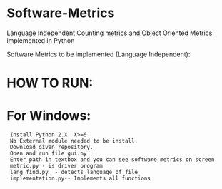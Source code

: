 # Software-Metrics
Language Independent Counting metrics and Object Oriented Metrics implemented in Python

Software Metrics to be implemented (Language Independent):

# HOW TO RUN:
 
 # For Windows:
     Install Python 2.X  X>=6
     No External module needed to be install. 
     Download given repository.
     Open and run file gui.py
     Enter path in textbox and you can see software metrics on screen
     metric.py - is driver program
     lang_find.py  - detects language of file
     implementation.py-- Implements all functions
